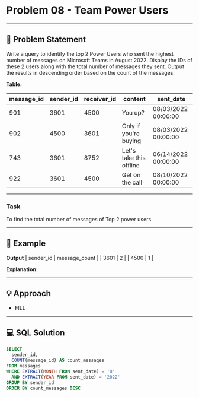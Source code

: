 # Problem 08 - Team Power Users

---

## 📄 Problem Statement
Write a query to identify the top 2 Power Users who sent the highest number of messages on Microsoft Teams in August 2022. 
Display the IDs of these 2 users along with the total number of messages they sent. Output the results in descending order based on the count of the messages.

**Table:** 

| message_id | sender_id | receiver_id | content | sent_date | 
|-----| -----| -----| -----| -----| 
| 901 | 3601 | 4500 | You up? | 08/03/2022 00:00:00 | 
| 902 | 4500 | 3601 | Only if you're buying | 08/03/2022 00:00:00 | 
| 743 | 3601 | 8752 | Let's take this offline | 06/14/2022 00:00:00 | 
| 922 | 3601 | 4500 | Get on the call | 08/10/2022 00:00:00 | 


---

### Task
To find the total number of messages of Top 2 power users

---

## 🧪 Example

**Output**
| sender_id	| message_count |
| 	3601 | 2 |
| 	4500 |	1 |


  
**Explanation:**



---

## 💡 Approach

- FILL

---

## 💻 SQL Solution

```sql
SELECT 
  sender_id,
  COUNT(message_id) AS count_messages
FROM messages
WHERE EXTRACT(MONTH FROM sent_date) = '8'
  AND EXTRACT(YEAR FROM sent_date) = '2022'
GROUP BY sender_id
ORDER BY count_messages DESC

